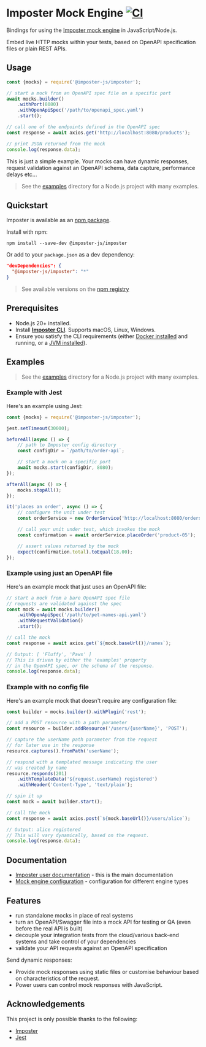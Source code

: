 # Imposter Mock Engine [![CI](https://github.com/imposter-project/imposter-js/actions/workflows/ci.yaml/badge.svg)](https://github.com/imposter-project/imposter-js/actions/workflows/ci.yaml)

Bindings for using the [Imposter mock engine](https://www.imposter.sh) in JavaScript/Node.js.

Embed live HTTP mocks within your tests, based on OpenAPI specification files or plain REST APIs.

## Usage

```js
const {mocks} = require('@imposter-js/imposter');

// start a mock from an OpenAPI spec file on a specific port
await mocks.builder()
    .withPort(8080)
    .withOpenApiSpec('/path/to/openapi_spec.yaml')
    .start();

// call one of the endpoints defined in the OpenAPI spec
const response = await axios.get('http://localhost:8080/products');

// print JSON returned from the mock
console.log(response.data);
```

This is just a simple example. Your mocks can have dynamic responses, request validation against an OpenAPI schema, data capture, performance delays etc...

> See the [examples](https://github.com/imposter-project/imposter-js/tree/main/examples) directory for a Node.js project with many examples.

## Quickstart

Imposter is available as an [npm package](https://www.npmjs.com/package/@imposter-js/imposter).

Install with npm:

    npm install --save-dev @imposter-js/imposter

Or add to your `package.json` as a dev dependency:

```json
"devDependencies": {
  "@imposter-js/imposter": "*"
}
```

> See available versions on the [npm registry](https://www.npmjs.com/package/@imposter-js/imposter?activeTab=versions)

## Prerequisites

- Node.js 20+ installed.
- Install **[Imposter CLI](https://github.com/gatehill/imposter-cli/blob/main/docs/install.md)**. Supports macOS, Linux, Windows.
- Ensure you satisfy the CLI requirements (either [Docker installed](https://docs.docker.com/get-docker/) and running, or a [JVM installed](https://github.com/gatehill/imposter-cli/blob/main/docs/jvm_engine.md)).

## Examples

> See the [examples](https://github.com/imposter-project/imposter-js/tree/main/examples) directory for a Node.js project with many examples.

### Example with Jest

Here's an example using Jest:

```js
const {mocks} = require('@imposter-js/imposter');

jest.setTimeout(30000);

beforeAll(async () => {
    // path to Imposter config directory
    const configDir = `/path/to/order-api`;

    // start a mock on a specific port
    await mocks.start(configDir, 8080);
});

afterAll(async () => {
    mocks.stopAll();
});

it('places an order', async () => {
    // configure the unit under test
    const orderService = new OrderService('http://localhost:8080/orders');

    // call your unit under test, which invokes the mock
    const confirmation = await orderService.placeOrder('product-05');

    // assert values returned by the mock
    expect(confirmation.total).toEqual(18.00);
});
```

### Example using just an OpenAPI file

Here's an example mock that just uses an OpenAPI file:

```js
// start a mock from a bare OpenAPI spec file
// requests are validated against the spec
const mock = await mocks.builder()
    .withOpenApiSpec('/path/to/pet-names-api.yaml')
    .withRequestValidation()
    .start();

// call the mock
const response = await axios.get(`${mock.baseUrl()}/names`);

// Output: [ 'Fluffy', 'Paws' ]
// This is driven by either the 'examples' property
// in the OpenAPI spec, or the schema of the response.
console.log(response.data);
```

### Example with no config file

Here's an example mock that doesn't require any configuration file:

```js
const builder = mocks.builder().withPlugin('rest');

// add a POST resource with a path parameter
const resource = builder.addResource('/users/{userName}', 'POST');

// capture the userName path parameter from the request
// for later use in the response
resource.captures().fromPath('userName');

// respond with a templated message indicating the user
// was created by name
resource.responds(201)
    .withTemplateData('${request.userName} registered')
    .withHeader('Content-Type', 'text/plain');

// spin it up
const mock = await builder.start();

// call the mock
const response = await axios.post(`${mock.baseUrl()}/users/alice`);

// Output: alice registered
// This will vary dynamically, based on the request.
console.log(response.data);
```

## Documentation

- [Imposter user documentation](https://docs.imposter.sh) - this is the main documentation
- [Mock engine configuration](https://github.com/imposter-project/imposter-js/blob/main/docs/config.md) - configuration for different engine types

## Features

* run standalone mocks in place of real systems
* turn an OpenAPI/Swagger file into a mock API for testing or QA (even before the real API is built)
* decouple your integration tests from the cloud/various back-end systems and take control of your dependencies
* validate your API requests against an OpenAPI specification

Send dynamic responses:

- Provide mock responses using static files or customise behaviour based on characteristics of the request.
- Power users can control mock responses with JavaScript.

## Acknowledgements

This project is only possible thanks to the following:

- [Imposter](https://www.imposter.sh)
- [Jest](https://jestjs.io/)
